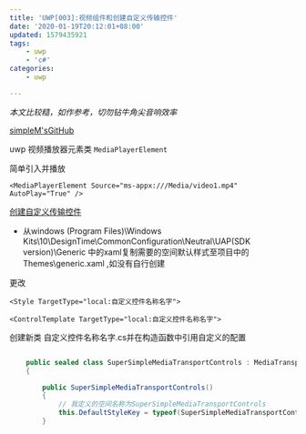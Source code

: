 ```yaml
---
title: 'UWP[003]:视频组件和创建自定义传输控件'
date: '2020-01-19T20:12:01+08:00'
updated: 1579435921
tags:
    - uwp
    - 'c#'
categories:
    - uwp

---
```






*本文比较糙，如作参考，切勿钻牛角尖音响效率*

[simpleM'sGitHub](https://github.com/eatmeatball/SimpleM)

uwp 视频播放器元素类 `MediaPlayerElement`


简单引入并播放

```xaml
<MediaPlayerElement Source="ms-appx:///Media/video1.mp4" AutoPlay="True" />
```

<!--more-->

[创建自定义传输控件](https://docs.microsoft.com/zh-cn/windows/uwp/design/controls-and-patterns/custom-transport-controls)



- 从windows (Program Files)\Windows Kits\10\DesignTime\CommonConfiguration\Neutral\UAP\(SDK version)\Generic 中的xaml复制需要的空间默认样式至项目中的Themes\generic.xaml ,如没有自行创建

更改
```
<Style TargetType="local:自定义控件名称名字">

<ControlTemplate TargetType="local:自定义控件名称名字">
```

创建新类
自定义控件名称名字.cs并在构造函数中引用自定义的配置
```cs

    public sealed class SuperSimpleMediaTransportControls : MediaTransportControls
    {

        public SuperSimpleMediaTransportControls()
        {
            // 我定义的空间名称为SuperSimpleMediaTransportControls
            this.DefaultStyleKey = typeof(SuperSimpleMediaTransportControls);
        }
```
